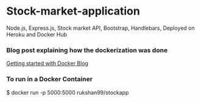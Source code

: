 # Stock-market-application
Node.js, Express.js, Stock market API, Bootstrap, Handlebars, Deployed on Heroku and Docker Hub

### Blog post explaining how the dockerization was done
[Getting started with Docker Blog](https://rukshanjayasekara.wordpress.com/2021/03/01/getting-started-with-docker/)

### To run in a Docker Container

$ docker run -p 5000:5000 rukshan99/stockapp
